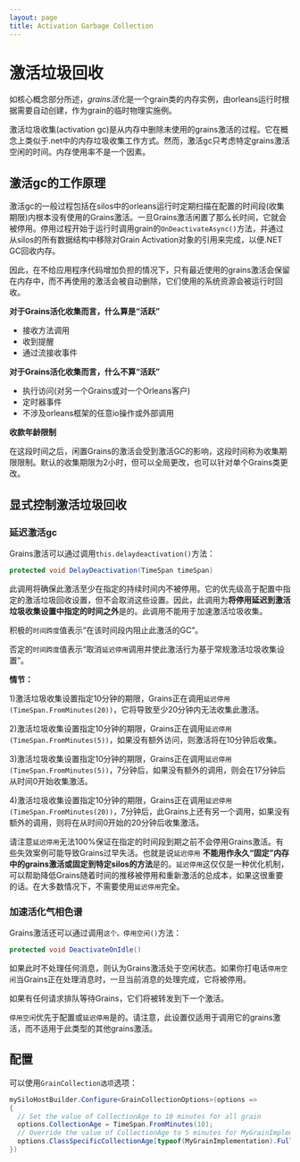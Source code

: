 ```yaml
---
layout: page
title: Activation Garbage Collection
---
```


# 激活垃圾回收

如核心概念部分所述，*grains活化*是一个grain类的内存实例，由orleans运行时根据需要自动创建，作为grain的临时物理实施例。

激活垃圾收集(activation gc)是从内存中删除未使用的grains激活的过程。它在概念上类似于.net中的内存垃圾收集工作方式。然而，激活gc只考虑特定grains激活空闲的时间。内存使用率不是一个因素。

## 激活gc的工作原理

激活gc的一般过程包括在silos中的orleans运行时定期扫描在配置的时间段(收集期限)内根本没有使用的Grains激活。一旦Grains激活闲置了那么长时间，它就会被停用。停用过程开始于运行时调用grain的`OnDeactivateAsync()`方法，并通过从silos的所有数据结构中移除对Grain Activation对象的引用来完成，以便.NET GC回收内存。

因此，在不给应用程序代码增加负担的情况下，只有最近使用的grains激活会保留在内存中，而不再使用的激活会被自动删除，它们使用的系统资源会被运行时回收。

**对于Grains活化收集而言，什么算是“活跃”**

-   接收方法调用
-   收到提醒
-   通过流接收事件

**对于Grains活化收集而言，什么不算“活跃”**

-   执行访问(对另一个Grains或对一个Orleans客户)
-   定时器事件
-   不涉及orleans框架的任意io操作或外部调用

**收款年龄限制**

在这段时间之后，闲置Grains的激活会受到激活GC的影响，这段时间称为收集期限限制。默认的收集期限为2小时，但可以全局更改，也可以针对单个Grains类更改。

## 显式控制激活垃圾回收

### 延迟激活gc

Grains激活可以通过调用`this.delaydeactivation()`方法：

```csharp
protected void DelayDeactivation(TimeSpan timeSpan)
```

此调用将确保此激活至少在指定的持续时间内不被停用。它的优先级高于配置中指定的激活垃圾回收设置，但不会取消这些设置。因此，此调用为**将停用延迟到激活垃圾收集设置中指定的时间之外**是的。此调用不能用于加速激活垃圾收集。

积极的`时间跨度`值表示“在该时间段内阻止此激活的GC”。

否定的`时间跨度`值表示“取消`延迟停用`调用并使此激活行为基于常规激活垃圾收集设置”。

**情节：**

1)激活垃圾收集设置指定10分钟的期限，Grains正在调用`延迟停用(TimeSpan.FromMinutes(20))`，它将导致至少20分钟内无法收集此激活。

2)激活垃圾收集设置指定10分钟的期限，Grains正在调用`延迟停用(TimeSpan.FromMinutes(5))`，如果没有额外访问，则激活将在10分钟后收集。

3)激活垃圾收集设置指定10分钟的期限，Grains正在调用`延迟停用(TimeSpan.FromMinutes(5))`，7分钟后，如果没有额外的调用，则会在17分钟后从时间0开始收集激活。

4)激活垃圾收集设置指定10分钟的期限，Grains正在调用`延迟停用(TimeSpan.FromMinutes(20))`，7分钟后，此Grains上还有另一个调用，如果没有额外的调用，则将在从时间0开始的20分钟后收集激活。

请注意`延迟停用`无法100%保证在指定的时间段到期之前不会停用Grains激活。有些失效案例可能导致Grains过早失活。也就是说`延迟停用` **不能用作永久“固定”内存中的grains激活或固定到特定silos的方法**是的。`延迟停用`这仅仅是一种优化机制，可以帮助降低Grains随着时间的推移被停用和重新激活的总成本，如果这很重要的话。在大多数情况下，不需要使用`延迟停用`完全。

### 加速活化气相色谱

Grains激活还可以通过调用`这个。停用空闲()`方法：

```csharp
protected void DeactivateOnIdle()
```

如果此时不处理任何消息，则认为Grains激活处于空闲状态。如果你打电话`停用空闲`当Grains正在处理消息时，一旦当前消息的处理完成，它将被停用。

如果有任何请求排队等待Grains，它们将被转发到下一个激活。

`停用空闲`优先于配置或`延迟停用`是的。请注意，此设置仅适用于调用它的grains激活，而不适用于此类型的其他grains激活。

## 配置

可以使用`GrainCollection选项`选项：

```csharp
mySiloHostBuilder.Configure<GrainCollectionOptions>(options =>
{
  // Set the value of CollectionAge to 10 minutes for all grain
  options.CollectionAge = TimeSpan.FromMinutes(10);
  // Override the value of CollectionAge to 5 minutes for MyGrainImplementation
  options.ClassSpecificCollectionAge[typeof(MyGrainImplementation).FullName] = TimeSpan.FromMinutes(5);
})
```
